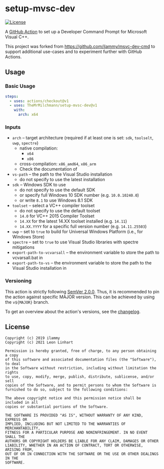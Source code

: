# setup-mvsc-dev

[![License](https://img.shields.io/badge/license-MIT-green.svg?style=flat-square&label=License)](https://github.com/TheMrMilchmann/setup-msvc-dev/blob/master/LICENSE)

A [GitHub Action](https://github.com/features/actions) to set up a Developer
Command Prompt for Microsoft Visual C++.

This project was forked from https://github.com/ilammy/msvc-dev-cmd to support
additional use-cases and to experiment further with GitHub Actions.

## Usage

### Basic Usage

```yaml
steps:
  - uses: actions/checkout@v1
  - uses: TheMrMilchmann/setup-mvsc-dev@v1
    with:
      arch: x64
```

### Inputs

- `arch` – target architecture (required if at least one is set: `sdk`,
           `toolselt`, `uwp`, `spectre`)
  - native compilation:
    - `x64`
    - `x86`
  - cross-compilation: `x86_amd64`, `x86_arm`
  - Check the documentation of 
- `vs-path` – the path to the Visual Studio installation
  - do not specify to use the latest installation
- `sdk` – Windows SDK to use
  - do not specify to use the default SDK
  - or specify full Windows 10 SDK number (e.g. `10.0.10240.0`)
  - or write `8.1` to use Windows 8.1 SDK
- `toolset` – select a VC++ compiler toolset
  - do not specify to use the default toolset
  - `14.0` for VC++ 2015 Compiler Toolset
  - `14.XX` for the latest 14.XX toolset installed (e.g. `14.11`)
  - `14.XX.YYYY` for a specific full version number (e.g. `14.11.25503`)
- `uwp` – set to `true` to build for Universal Windows Platform (i.e., for Windows Store)
- `spectre` – set to `true` to use Visual Studio libraries with spectre mitigations
- `export-path-to-vcvarsall` – the environment variable to store the path to
                               vcvarsall.bat in
- `export-path-to-vs` – the environment variable to store the path to the Visual 
                        Studio installation in


### Versioning

This action is strictly following [SemVer 2.0.0](https://semver.org/spec/v2.0.0.html).
Thus, it is recommended to pin the action against specific MAJOR version. This
can be achieved by using the `v${MAJOR}` branch.

To get an overview about the action's versions, see the [changelog](docs/changelog/README.md).


## License

```
Copyright (c) 2019 ilammy
Copyright (c) 2021 Leon Linhart

Permission is hereby granted, free of charge, to any person obtaining a copy
of this software and associated documentation files (the "Software"), to deal
in the Software without restriction, including without limitation the rights
to use, copy, modify, merge, publish, distribute, sublicense, and/or sell
copies of the Software, and to permit persons to whom the Software is
furnished to do so, subject to the following conditions:

The above copyright notice and this permission notice shall be included in all
copies or substantial portions of the Software.

THE SOFTWARE IS PROVIDED "AS IS", WITHOUT WARRANTY OF ANY KIND, EXPRESS OR
IMPLIED, INCLUDING BUT NOT LIMITED TO THE WARRANTIES OF MERCHANTABILITY,
FITNESS FOR A PARTICULAR PURPOSE AND NONINFRINGEMENT. IN NO EVENT SHALL THE
AUTHORS OR COPYRIGHT HOLDERS BE LIABLE FOR ANY CLAIM, DAMAGES OR OTHER
LIABILITY, WHETHER IN AN ACTION OF CONTRACT, TORT OR OTHERWISE, ARISING FROM,
OUT OF OR IN CONNECTION WITH THE SOFTWARE OR THE USE OR OTHER DEALINGS IN THE
SOFTWARE.
```